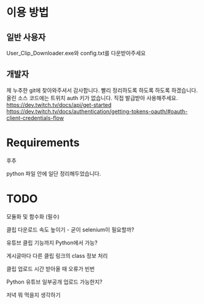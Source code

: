 # 이용 방법
## 일반 사용자
User_Clip_Downloader.exe와 config.txt를 다운받아주세요

## 개발자
제 누추한 git에 찾아와주셔서 감사합니다. 빨리 정리하도록 하도록 하도록 하겠습니다.
올린 소스 코드에는 트위치 auth 키가 없습니다. 직접 발급받아 사용해주세요.
https://dev.twitch.tv/docs/api/get-started
https://dev.twitch.tv/docs/authentication/getting-tokens-oauth/#oauth-client-credentials-flow


# Requirements

후추

python 파일 안에 일단 정리해두었습니다.

# TODO

모듈화 및 함수화 (필수)

클립 다운로드 속도 높이기 - 굳이 selenium이 필요할까?

유튜브 클립 기능까지 Python에서 가능?

게시글마다 다른 클립 링크의 class 정보 처리

클립 업로드 시간 받아올 때 오류가 빈번

Python 유튜브 일부공개 업로드 가능한지?

저녁 뭐 먹을지 생각하기
